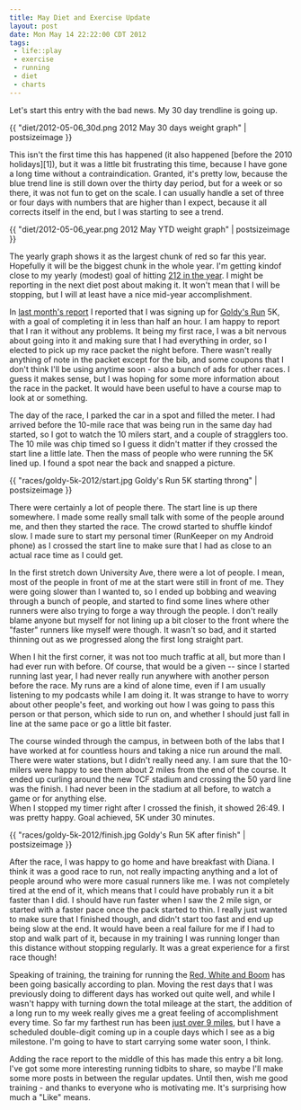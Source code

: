 ```yaml
--- 
title: May Diet and Exercise Update
layout: post
date: Mon May 14 22:22:00 CDT 2012
tags:
 - life::play
 - exercise
 - running
 - diet
 - charts
---
```


Let's start this entry with the bad news.  My 30 day trendline is going up.

{{ "diet/2012-05-06_30d.png 2012 May 30 days weight graph" | postsizeimage }}

This isn't the first time this has happened (it also happened [before the 2010 holidays][1]), but
it was a little bit frustrating this time, because I have gone a long time without a
contraindication.  Granted, it's pretty low, because the blue trend line is still
down over the thirty day period, but for a week or so there, it was not fun to get on the
scale.  I can usually handle a set of three or four days with numbers that are higher
than I expect, because it all corrects itself in the end, but I was starting to see a
trend.

{{ "diet/2012-05-06_year.png 2012 May YTD weight graph" | postsizeimage }}

The yearly graph shows it as the largest chunk of red so far this year.  Hopefully it will be the
biggest chunk in the whole year.   I'm getting kindof close to my yearly (modest) goal of
hitting [212 in the year][2].  I might be reporting in the next diet post about making it.
It won't mean that I will be stopping, but I will at least have a nice mid-year accomplishment.

[2]: http://base0.net/posts/twelve-in-twelve

In [last month's report][3] I reported that I was signing up for [Goldy's Run][4] 5K, with a
goal of completing it in less than half an hour.  I am happy to report that I ran it without any
problems.
It being my first race, I was a bit nervous about going into it and making sure that I had everything
in order, so I elected to pick up my race packet the night before.
There wasn't really anything of note in the packet except for the bib, and some coupons that I don't
think I'll be using anytime soon - also a bunch of ads for other races.  I guess it makes sense,
but I was hoping for some more information about the race in the packet.  It would have been
useful to have a course map to look at or something.

[3]: http://base0.net/posts/april-diet-report/
[4]: http://goldysrun.com

The day of the race, I parked the car in a spot and filled the meter.  I had arrived before
the 10-mile race that was being run in the same day had started, so I got to watch the 10 milers
start, and a couple of stragglers too.  The 10 mile was chip timed so I guess it didn't matter
if they crossed the start line a little late.  Then the mass of people who were running the 5K
lined up.  I found a spot near the back and snapped a picture.

{{ "races/goldy-5k-2012/start.jpg Goldy's Run 5K starting throng" | postsizeimage }}

There were certainly a lot of people there.  The start line is up there somewhere.  I made some
really small talk with some of the people around me, and then they started the race.  The crowd
started to shuffle kindof slow.  I made sure to start my personal timer (RunKeeper on my Android phone)
as I crossed the start line to make sure that I had as close to an actual race time as I could get.

In the first stretch down University Ave, there were a lot of people.  I mean, most of the
people in front of me at the start were still in front of me.  They were going slower than
I wanted to, so I ended up bobbing and weaving through a bunch of people, and started to
find some lines where other runners were also trying to forge a way through the people.  I don't
really blame anyone but myself for not lining up a bit closer to the front where the "faster"
runners like myself were though.  It wasn't so bad, and it started thinning out as we progressed
along the first long straight part.

When I hit the first corner, it was not too much traffic at all, but more than I had ever run with
before.  Of course, that would be a given -- since I started running last year, 
I had never really run anywhere with another person before the race.
My runs are a kind of alone time, even if I am usually listening to my podcasts while I am doing it.
It was strange to have to worry about other people's feet, and working out how I was going to pass
this person or that person, which side to run on, and whether I should just fall in line at the
same pace or go a little bit faster.

The course winded through the campus, in between both of the labs that I have worked at for countless
hours and taking a nice run around the mall.  There were water stations, but I didn't really need
any.  I am sure that the 10-milers were happy to see them about 2 miles from the end of the course.
It ended up curling around the new TCF stadium and crossing the 50 yard line was the finish.  I had
never been in the stadium at all before, to watch a game or for anything else.  
When I stopped my timer right after I crossed the finish, it showed 26:49.
I was pretty happy.  Goal achieved, 5K under 30 minutes.

{{ "races/goldy-5k-2012/finish.jpg Goldy's Run 5K after finish" | postsizeimage }}

After the race, I was happy to go home and have breakfast with Diana.  I think it was
a good race to run, not really impacting anything and a lot of people around who were more casual runners like me.
I was not completely tired at the end of it, which means that I could have probably
run it a bit faster than I did.  I should have run faster when I saw the 2 mile sign, or started with
a faster pace once the pack started to thin.  I really just wanted to make sure that I finished though,
and didn't start too fast and end up being slow at the end.  It would have been a real failure for me
if I had to stop and walk part of it, because in my training I was running longer than this distance
without stopping regularly.  It was a great experience for a first race though!

Speaking of training, the training for running the [Red, White and Boom][6] has been going basically
according to plan.  Moving the rest days that I was previously doing to different days has worked out
quite well, and while I wasn't happy with turning down the total mileage at the start, the addition of
a long run to my week really gives me a great feeling of accomplishment every time.  So far my farthest
run has been [just over 9 miles][7], but I have a scheduled double-digit coming up in a couple days which
I see as a big milestone. I'm going to have to start carrying some water soon, I think.

[6]: https://www.tcmevents.org/events/red_white__boom_tc_half_marathon/
[7]: http://www.dailymile.com/people/jamuraa/entries/14950750

Adding the race report to the middle of this has made this entry a bit long.  I've got some more
interesting running tidbits to share, so maybe I'll make some more posts in between the regular updates.
Until then, wish me good training - and thanks to everyone who is motivating me.  It's surprising how
much a "Like" means.

